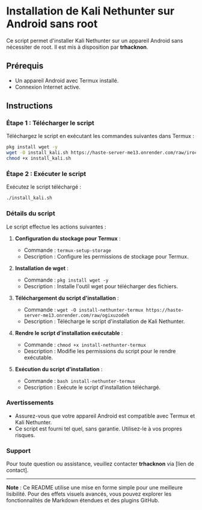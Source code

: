 # Installation de Kali Nethunter sur Android sans root

Ce script permet d'installer Kali Nethunter sur un appareil Android sans nécessiter de root. Il est mis à disposition par **trhacknon**.

## Prérequis

- Un appareil Android avec Termux installé.
- Connexion Internet active.

## Instructions

### Étape 1 : Télécharger le script

Téléchargez le script en exécutant les commandes suivantes dans Termux :

```bash
pkg install wget -y
wget -O install_kali.sh https://haste-server-me13.onrender.com/raw/iroceholar
chmod +x install_kali.sh
```

### Étape 2 : Exécuter le script

Exécutez le script téléchargé :

```bash
./install_kali.sh
```

### Détails du script

Le script effectue les actions suivantes :

1. **Configuration du stockage pour Termux** :
    - Commande : `termux-setup-storage`
    - Description : Configure les permissions de stockage pour Termux.

2. **Installation de wget** :
    - Commande : `pkg install wget -y`
    - Description : Installe l'outil wget pour télécharger des fichiers.

3. **Téléchargement du script d'installation** :
    - Commande : `wget -O install-nethunter-termux https://haste-server-me13.onrender.com/raw/ogixuzodeh`
    - Description : Télécharge le script d'installation de Kali Nethunter.

4. **Rendre le script d'installation exécutable** :
    - Commande : `chmod +x install-nethunter-termux`
    - Description : Modifie les permissions du script pour le rendre exécutable.

5. **Exécution du script d'installation** :
    - Commande : `bash install-nethunter-termux`
    - Description : Exécute le script d'installation téléchargé.

### Avertissements

- Assurez-vous que votre appareil Android est compatible avec Termux et Kali Nethunter.
- Ce script est fourni tel quel, sans garantie. Utilisez-le à vos propres risques.

### Support

Pour toute question ou assistance, veuillez contacter **trhacknon** via [lien de contact].

---

**Note** : Ce README utilise une mise en forme simple pour une meilleure lisibilité. Pour des effets visuels avancés, vous pouvez explorer les fonctionnalités de Markdown étendues et des plugins GitHub.
